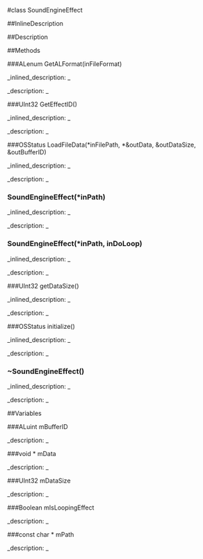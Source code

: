 #class SoundEngineEffect


<!--
_visible: False_
_advanced: False_
_istemplated: False_
-->

##InlineDescription






##Description





##Methods



###ALenum GetALFormat(inFileFormat)

<!--
_syntax: GetALFormat(inFileFormat)_
_name: GetALFormat_
_returns: ALenum_
_returns_description: _
_parameters: AudioStreamBasicDescription inFileFormat_
_access: public_
_version_started: 0.8.0_
_version_deprecated: _
_summary: _
_constant: False_
_static: False_
_visible: True_
_advanced: False_
-->

_inlined_description: _








_description: _








<!----------------------------------------------------------------------------->

###UInt32 GetEffectID()

<!--
_syntax: GetEffectID()_
_name: GetEffectID_
_returns: UInt32_
_returns_description: _
_parameters: _
_access: public_
_version_started: 0.8.0_
_version_deprecated: _
_summary: _
_constant: False_
_static: False_
_visible: True_
_advanced: False_
-->

_inlined_description: _








_description: _








<!----------------------------------------------------------------------------->

###OSStatus LoadFileData(*inFilePath, *&outData, &outDataSize, &outBufferID)

<!--
_syntax: LoadFileData(*inFilePath, *&outData, &outDataSize, &outBufferID)_
_name: LoadFileData_
_returns: OSStatus_
_returns_description: _
_parameters: const char *inFilePath, void *&outData, UInt32 &outDataSize, ALuint &outBufferID_
_access: public_
_version_started: 0.8.0_
_version_deprecated: _
_summary: _
_constant: False_
_static: False_
_visible: True_
_advanced: False_
-->

_inlined_description: _








_description: _








<!----------------------------------------------------------------------------->

### SoundEngineEffect(*inPath)

<!--
_syntax: SoundEngineEffect(*inPath)_
_name: SoundEngineEffect_
_returns: _
_returns_description: _
_parameters: const char *inPath_
_access: public_
_version_started: 0.8.0_
_version_deprecated: _
_summary: _
_constant: False_
_static: False_
_visible: True_
_advanced: False_
-->

_inlined_description: _








_description: _








<!----------------------------------------------------------------------------->

### SoundEngineEffect(*inPath, inDoLoop)

<!--
_syntax: SoundEngineEffect(*inPath, inDoLoop)_
_name: SoundEngineEffect_
_returns: _
_returns_description: _
_parameters: const char *inPath, bool inDoLoop_
_access: public_
_version_started: 0.8.0_
_version_deprecated: _
_summary: _
_constant: False_
_static: False_
_visible: True_
_advanced: False_
-->

_inlined_description: _








_description: _








<!----------------------------------------------------------------------------->

###UInt32 getDataSize()

<!--
_syntax: getDataSize()_
_name: getDataSize_
_returns: UInt32_
_returns_description: _
_parameters: _
_access: public_
_version_started: 0.8.0_
_version_deprecated: _
_summary: _
_constant: False_
_static: False_
_visible: True_
_advanced: False_
-->

_inlined_description: _








_description: _








<!----------------------------------------------------------------------------->

###OSStatus initialize()

<!--
_syntax: initialize()_
_name: initialize_
_returns: OSStatus_
_returns_description: _
_parameters: _
_access: public_
_version_started: 0.8.0_
_version_deprecated: _
_summary: _
_constant: False_
_static: False_
_visible: True_
_advanced: False_
-->

_inlined_description: _








_description: _








<!----------------------------------------------------------------------------->

### ~SoundEngineEffect()

<!--
_syntax: ~SoundEngineEffect()_
_name: ~SoundEngineEffect_
_returns: _
_returns_description: _
_parameters: _
_access: public_
_version_started: 0.8.0_
_version_deprecated: _
_summary: _
_constant: False_
_static: False_
_visible: True_
_advanced: False_
-->

_inlined_description: _








_description: _








<!----------------------------------------------------------------------------->

##Variables



###ALuint  mBufferID

<!--
_name: mBufferID_
_type: ALuint _
_access: private_
_version_started: 0.8.0_
_version_deprecated: _
_summary: _
_visible: True_
_constant: True_
_advanced: False_
-->

_description: _







<!----------------------------------------------------------------------------->

###void *  mData

<!--
_name: mData_
_type: void * _
_access: private_
_version_started: 0.8.0_
_version_deprecated: _
_summary: _
_visible: True_
_constant: True_
_advanced: False_
-->

_description: _







<!----------------------------------------------------------------------------->

###UInt32  mDataSize

<!--
_name: mDataSize_
_type: UInt32 _
_access: private_
_version_started: 0.8.0_
_version_deprecated: _
_summary: _
_visible: True_
_constant: True_
_advanced: False_
-->

_description: _







<!----------------------------------------------------------------------------->

###Boolean  mIsLoopingEffect

<!--
_name: mIsLoopingEffect_
_type: Boolean _
_access: private_
_version_started: 0.8.0_
_version_deprecated: _
_summary: _
_visible: True_
_constant: True_
_advanced: False_
-->

_description: _







<!----------------------------------------------------------------------------->

###const char *  mPath

<!--
_name: mPath_
_type: const char * _
_access: private_
_version_started: 0.8.0_
_version_deprecated: _
_summary: _
_visible: True_
_constant: True_
_advanced: False_
-->

_description: _







<!----------------------------------------------------------------------------->

